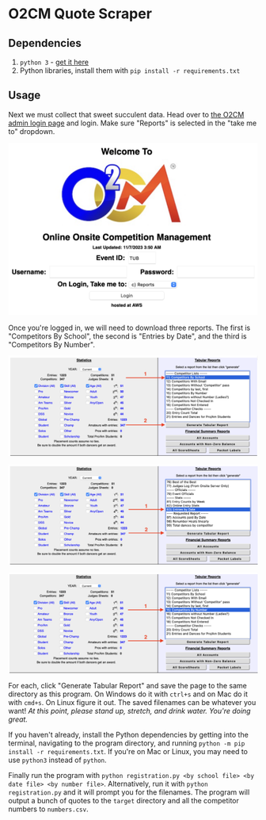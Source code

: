 # O2CM Quote Scraper

## Dependencies

1. `python 3` - [get it here](https://www.python.org/downloads/)
2. Python libraries, install them with `pip install -r requirements.txt`

## Usage

Next we must collect that sweet succulent data. Head over to [the O2CM admin login page](https://admin.o2cm.com) and login. Make sure "Reports" is selected in the "take me to" dropdown.

![O2CM login](images/login.png)

Once you're logged in, we will need to download three reports. The first is "Competitors By School", the second is "Entries by Date", and the third is "Competitors By Number".

![O2CM reports page step 1](images/reports_page_1.png)

![O2CM reports page step 2](images/reports_page_2.png)

![O2CM reports page step 3](images/reports_page_3.png)

For each, click "Generate Tabular Report" and save the page to the same directory as this program. On Windows do it with `ctrl+s` and on Mac do it with `cmd+s`. On Linux figure it out. The saved filenames can be whatever you want! *At this point, please stand up, stretch, and drink water. You're doing great.*

If you haven't already, install the Python dependencies by getting into the terminal, navigating to the program directory, and running `python -m pip install -r requirements.txt`. If you're on Mac or Linux, you may need to use `python3` instead of `python`.

Finally run the program with `python registration.py <by school file> <by date file> <by number file>`. Alternatively, run it with `python registration.py` and it will prompt you for the filenames. The program will output a bunch of quotes to the `target` directory and all the competitor numbers to `numbers.csv`.
